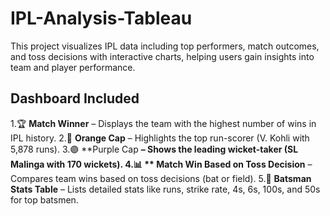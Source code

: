 # IPL-Analysis-Tableau
This project visualizes IPL data including top performers, match outcomes, and toss decisions with interactive charts, helping users gain insights into team and player performance. 

## Dashboard Included

1.🏆 **Match Winner** – Displays the team with the highest number of wins in IPL history.
2.🧢 **Orange Cap** – Highlights the top run-scorer (V. Kohli with 5,878 runs).
3.🟣 **Purple Cap **– Shows the leading wicket-taker (SL Malinga with 170 wickets).
4.📊 ** Match Win Based on Toss Decision** – Compares team wins based on toss decisions (bat or field).
5.👕 **Batsman Stats Table** – Lists detailed stats like runs, strike rate, 4s, 6s, 100s, and 50s for top batsmen.

